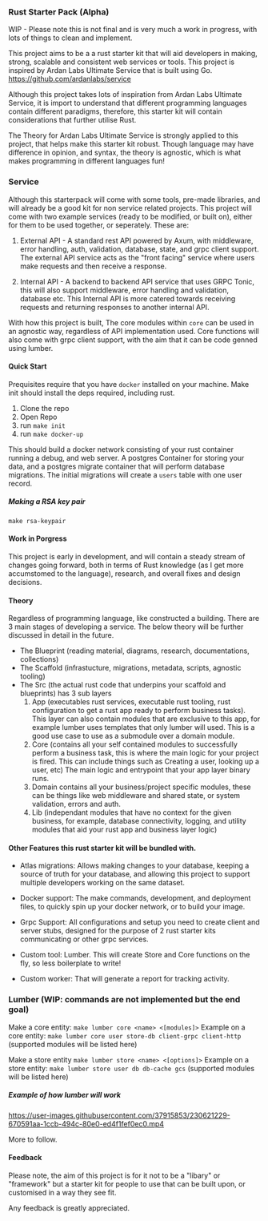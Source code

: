 ### Rust Starter Pack (Alpha)

WIP - Please note this is not final and is very much a work in progress, with lots of things to clean and implement.

This project aims to be a a rust starter kit that will aid developers in making, strong, scalable and consistent web services or tools. This project is inspired by Ardan Labs Ultimate Service that is built using Go. https://github.com/ardanlabs/service

Although this project takes lots of inspiration from Ardan Labs Ultimate Service, it is import to understand that different programming languages contain different paradigms, therefore, this starter kit will contain considerations that further utilise Rust.

The Theory for Ardan Labs Ultimate Service is strongly applied to this project, that helps make this starter kit robust. Though language may have difference in opinion, and syntax, the theory is agnostic, which is what makes programming in different languages fun!

### Service

Although this starterpack will come with some tools, pre-made libraries, and will already be a good kit for non service related projects. This project will come with two example services (ready to be modified, or built on), either for them to be used together, or seperately. These are:

1. External API - A standard rest API powered by Axum, with middleware, error handling, auth, validation, database, state, and grpc client support. The external API service acts as the "front facing" service where users make requests and then receive a response.

2. Internal API - A backend to backend API service that uses GRPC Tonic, this will also support middleware, error handling and validation, database etc. This Internal API is more catered towards receiving requests and returning responses to another internal API.

With how this project is built, The core modules within `core` can be used in an agnostic way, regardless of API implementation used. Core functions will also come with grpc client support, with the aim that it can be code genned using lumber.

#### Quick Start

Prequisites require that you have `docker` installed on your machine. Make init should install the deps required, including rust.

1. Clone the repo
2. Open Repo
3. run `make init`
4. run `make docker-up`

This should build a docker network consisting of your rust container running a debug, and web server. A postgres Container for storing your data, and a postgres migrate container that will perform database migrations. The initial migrations will create a `users` table with one user record.

##### Making a RSA key pair

`make rsa-keypair`

#### Work in Porgress

This project is early in development, and will contain a steady stream of changes going forward, both in terms of Rust knowledge (as I get more accumstomed to the language), research, and overall fixes and design decisions.

#### Theory

Regardless of programming language, like constructed a building. There are 3 main stages of developing a service.
The below theory will be further discussed in detail in the future.

- The Blueprint (reading material, diagrams, research, documentations, collections)
- The Scaffold (infrastucture, migrations, metadata, scripts, agnostic tooling)
- The Src (the actual rust code that underpins your scaffold and blueprints) has 3 sub layers
  1. App (executables rust services, executable rust tooling, rust configuration to get a rust app ready to perform business tasks). This layer can also contain modules that are exclusive to this app, for example lumber uses templates that only lumber will used. This is a good use case to use as a submodule over a domain module.
  2. Core (contains all your self contained modules to successfully perform a business task, this is where the main logic for your project is fired. This can include things such as Creating a user, looking up a user, etc) The main logic and entrypoint that your app layer binary runs.
  3. Domain contains all your business/project specific modules, these can be things like web middleware and shared state, or system validation, errors and auth.
  4. Lib (independant modules that have no context for the given business, for example, database connectivity, logging, and utility modules that aid your rust app and business layer logic)

#### Other Features this rust starter kit will be bundled with.

- Atlas migrations: Allows making changes to your database, keeping a source of truth for your database, and allowing this project to support multiple developers working on the same dataset.

- Docker support: The make commands, development, and deployment files, to quickly spin up your docker network, or to build your image.

- Grpc Support: All configurations and setup you need to create client and server stubs, designed for the purpose of 2 rust starter kits communicating or other grpc services.

- Custom tool: Lumber. This will create Store and Core functions on the fly, so less boilerplate to write!

- Custom worker: That will generate a report for tracking activity.

### Lumber (WIP: commands are not implemented but the end goal)

Make a core entity: `make lumber core <name> <[modules]>`
Example on a core entity: `make lumber core user store-db client-grpc client-http` (supported modules will be listed here)

Make a store entity `make lumber store <name> <[options]>`
Example on a store entity: `make lumber store user db db-cache gcs` (supported modules will be listed here)

##### Example of how lumber will work

https://user-images.githubusercontent.com/37915853/230621229-670591aa-1ccb-494c-80e0-ed4f1fef0ec0.mp4

More to follow.

#### Feedback

Please note, the aim of this project is for it not to be a "libary" or "framework" but a starter kit for people to use that can be built upon, or customised in a way they see fit.

Any feedback is greatly appreciated.
